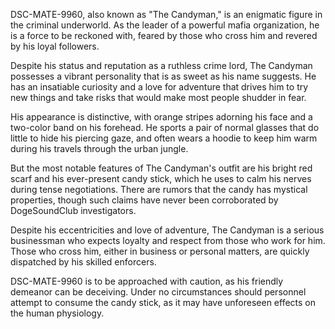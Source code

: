 DSC-MATE-9960, also known as "The Candyman," is an enigmatic figure in the criminal underworld. As the leader of a powerful mafia organization, he is a force to be reckoned with, feared by those who cross him and revered by his loyal followers.

Despite his status and reputation as a ruthless crime lord, The Candyman possesses a vibrant personality that is as sweet as his name suggests. He has an insatiable curiosity and a love for adventure that drives him to try new things and take risks that would make most people shudder in fear.

His appearance is distinctive, with orange stripes adorning his face and a two-color band on his forehead. He sports a pair of normal glasses that do little to hide his piercing gaze, and often wears a hoodie to keep him warm during his travels through the urban jungle.

But the most notable features of The Candyman's outfit are his bright red scarf and his ever-present candy stick, which he uses to calm his nerves during tense negotiations. There are rumors that the candy has mystical properties, though such claims have never been corroborated by DogeSoundClub investigators.

Despite his eccentricities and love of adventure, The Candyman is a serious businessman who expects loyalty and respect from those who work for him. Those who cross him, either in business or personal matters, are quickly dispatched by his skilled enforcers.

DSC-MATE-9960 is to be approached with caution, as his friendly demeanor can be deceiving. Under no circumstances should personnel attempt to consume the candy stick, as it may have unforeseen effects on the human physiology.
